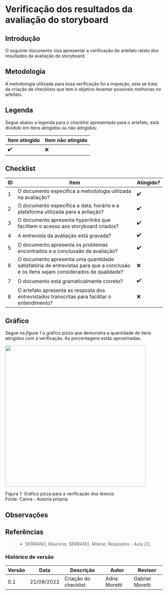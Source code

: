 # Verificação dos resultados da avaliação do storyboard
## Introdução 
O seguinte documento visa apresentar a verificação do artefato relato dos resultados da avaliação do storyboard.

## Metodologia 
A metodologia utilizada para essa verificação foi a inspeção, esta se trata da criação de checklists que tem o objetivo levantar possíveis melhorias no artefato.

## Legenda
Segue abaixo a legenda para o checklist apresentado para o artefato, está dividido em itens atingidos ou não atingidos: 

| Item atingido | Item não atingido 
| --------------- | -----------------
|  :heavy_check_mark: | :x:

## Checklist

| ID | Item | Atingido?
| -- | ---- | ---------
| 1  | O documento especifica a metodologia utilizada na avaliação? | :heavy_check_mark:
| 2 | O documento especifica a data, horário e a plataforma utilizada para a avliação? |  :heavy_check_mark:
| 3 | O documento apresenta hyperlinks que facilitem o acesso aos storyboard criados? |  :heavy_check_mark:
| 4 | A entrevista da avaliação está gravada? |  :heavy_check_mark:
| 5 | O documento apresenta os problemas encontrados e a conclusaão da avaliação? |  :heavy_check_mark:
| 6 | O documento apresenta uma quantidade satisfatória de entrevistas para que a conclusão e os itens sejam considerados de qualidade? | :x:
| 7 | O documento está gramaticalmente correto? |  :heavy_check_mark:
| 8 | O artefato apresenta as resposta dos entrevistados transcritas para facilitar o entendimento? | :x:

## Gráfico

Segue na _figura 1_ o gráfico pizza que demonstra a quantidade de itens atingidos com a verificação. As porcentagens estão aproximadas.

<img src="" width=450px></img>

<figcaption>Figura 1: Gráfico pizza para a verificação dos léxicos</figcaption>

<figcaption>Fonte: Canva - Autoria própria</figcaption> 

## Observações


## Referências

> - SERRANO, Maurício; SERRANO, Milene; Requisitos - Aula 23;

### Histórico de versão

| Versão | Data       | Descrição                                 | Autor        | Revisor |
| ------ | ---------- | ----------------------------------------- | ------------ | -------- |
| 0.1    | 21/08/2022 | Criação do checklist                     | Adne Moretti | Gabriel Moretti
